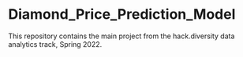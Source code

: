 # Diamond_Price_Prediction_Model
 This repository contains the main project from the hack.diversity data analytics track, Spring 2022. 

